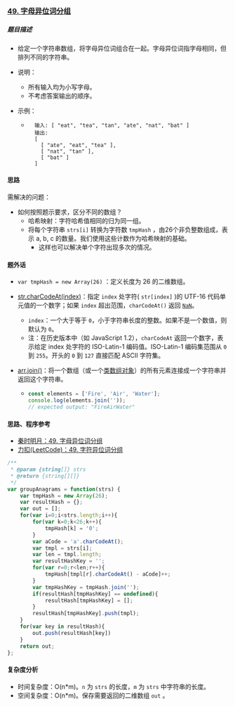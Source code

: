 ### [49. 字母异位词分组](https://leetcode-cn.com/problems/group-anagrams/)

##### 题目描述

* 给定一个字符串数组，将字母异位词组合在一起。字母异位词指字母相同，但排列不同的字符串。

* 说明：

    - 所有输入均为小写字母。
    - 不考虑答案输出的顺序。

* 示例：

    * ```example
        输入: [ "eat", "tea", "tan", "ate", "nat", "bat" ]
        输出:
        [
          [ "ate", "eat", "tea" ],
          [ "nat", "tan" ],
          [ "bat" ]
        ]
        ```



#### 思路

需解决的问题：

* 如何按照题示要求，区分不同的数组？
  * 哈希映射：字符哈希值相同的归为同一组。
  * 将每个字符串 `strs[i]` 转换为字符数 `tmpHash` ，由26个非负整数组成，表示 a, b, c 的数量。我们使用这些计数作为哈希映射的基础。
    * 这样也可以解决单个字符出现多次的情况。



#### 题外话

* `var tmpHash = new Array(26)` ：定义长度为 26 的二维数组。

* [str.charCodeAt(index)](https://developer.mozilla.org/zh-CN/docs/Web/JavaScript/Reference/Global_Objects/String/charCodeAt)：指定 `index` 处字符( `str[index]` )的 UTF-16 代码单元值的一个数字；如果 `index` 超出范围，`charCodeAt()` 返回 [`NaN`](https://developer.mozilla.org/zh-CN/docs/Web/JavaScript/Reference/Global_Objects/NaN)。

  * `index`：一个大于等于 `0`，小于字符串长度的整数。如果不是一个数值，则默认为 `0`。
  * 注：在历史版本中（如 JavaScript 1.2），`charCodeAt` 返回一个数字，表示给定 index 处字符的 ISO-Latin-1 编码值。ISO-Latin-1 编码集范围从 `0` 到 `255`。开头的 `0` 到 `127` 直接匹配 ASCII 字符集。
  
* [arr.join()](https://developer.mozilla.org/zh-CN/docs/Web/JavaScript/Reference/Global_Objects/Array/join)：将一个数组（或一个[类数组对象](https://developer.mozilla.org/zh-CN//docs/Web/JavaScript/Guide/Indexed_collections#Working_with_array-like_objects)）的所有元素连接成一个字符串并返回这个字符串。

  * ```javascript
    const elements = ['Fire', 'Air', 'Water'];
    console.log(elements.join(''));
    // expected output: "FireAirWater"
    ```



 #### 思路、程序参考

* [秦时明月：49. 字母异位词分组](https://leetcode-cn.com/problems/group-anagrams/solution/49-zi-mu-yi-wei-ci-fen-zu-by-alexer-660/)
* [力扣(LeetCode)：49. 字符异位词分组](https://leetcode-cn.com/problems/group-anagrams/solution/zi-mu-yi-wei-ci-fen-zu-by-leetcode/)



```javascript
/**
 * @param {string[]} strs
 * @return {string[][]}
 */
var groupAnagrams = function(strs) {
    var tmpHash = new Array(26);
    var resultHash = {};
    var out = [];
    for(var i=0;i<strs.length;i++){
        for(var k=0;k<26;k++){
            tmpHash[k] = '0';
        }
        var aCode = 'a'.charCodeAt();
        var tmpl = strs[i];
        var len = tmpl.length;
        var resultHashKey = '';
        for(var r=0;r<len;r++){
            tmpHash[tmpl[r].charCodeAt() - aCode]++;
        }
        var tmpHashKey = tmpHash.join('');
        if(resultHash[tmpHashKey] == undefined){
            resultHash[tmpHashKey] = [];
        }
        resultHash[tmpHashKey].push(tmpl);
    }
    for(var key in resultHash){
        out.push(resultHash[key])
    }
    return out;
};
```



#### 复杂度分析

* 时间复杂度：O(n*m)。`n` 为 `strs` 的长度，`m` 为 `strs` 中字符串的长度。
* 空间复杂度：O(n*m)。保存需要返回的二维数组 `out` 。